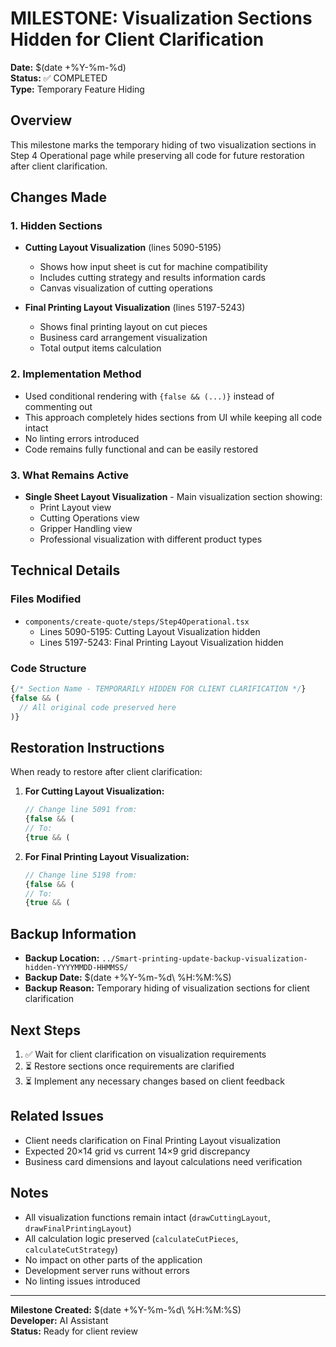 # MILESTONE: Visualization Sections Hidden for Client Clarification

**Date:** $(date +%Y-%m-%d)  
**Status:** ✅ COMPLETED  
**Type:** Temporary Feature Hiding  

## Overview
This milestone marks the temporary hiding of two visualization sections in Step 4 Operational page while preserving all code for future restoration after client clarification.

## Changes Made

### 1. Hidden Sections
- **Cutting Layout Visualization** (lines 5090-5195)
  - Shows how input sheet is cut for machine compatibility
  - Includes cutting strategy and results information cards
  - Canvas visualization of cutting operations

- **Final Printing Layout Visualization** (lines 5197-5243)
  - Shows final printing layout on cut pieces
  - Business card arrangement visualization
  - Total output items calculation

### 2. Implementation Method
- Used conditional rendering with `{false && (...)}` instead of commenting out
- This approach completely hides sections from UI while keeping all code intact
- No linting errors introduced
- Code remains fully functional and can be easily restored

### 3. What Remains Active
- **Single Sheet Layout Visualization** - Main visualization section showing:
  - Print Layout view
  - Cutting Operations view
  - Gripper Handling view
  - Professional visualization with different product types

## Technical Details

### Files Modified
- `components/create-quote/steps/Step4Operational.tsx`
  - Lines 5090-5195: Cutting Layout Visualization hidden
  - Lines 5197-5243: Final Printing Layout Visualization hidden

### Code Structure
```jsx
{/* Section Name - TEMPORARILY HIDDEN FOR CLIENT CLARIFICATION */}
{false && (
  // All original code preserved here
)}
```

## Restoration Instructions

When ready to restore after client clarification:

1. **For Cutting Layout Visualization:**
   ```jsx
   // Change line 5091 from:
   {false && (
   // To:
   {true && (
   ```

2. **For Final Printing Layout Visualization:**
   ```jsx
   // Change line 5198 from:
   {false && (
   // To:
   {true && (
   ```

## Backup Information
- **Backup Location:** `../Smart-printing-update-backup-visualization-hidden-YYYYMMDD-HHMMSS/`
- **Backup Date:** $(date +%Y-%m-%d\ %H:%M:%S)
- **Backup Reason:** Temporary hiding of visualization sections for client clarification

## Next Steps
1. ✅ Wait for client clarification on visualization requirements
2. ⏳ Restore sections once requirements are clarified
3. ⏳ Implement any necessary changes based on client feedback

## Related Issues
- Client needs clarification on Final Printing Layout visualization
- Expected 20×14 grid vs current 14×9 grid discrepancy
- Business card dimensions and layout calculations need verification

## Notes
- All visualization functions remain intact (`drawCuttingLayout`, `drawFinalPrintingLayout`)
- All calculation logic preserved (`calculateCutPieces`, `calculateCutStrategy`)
- No impact on other parts of the application
- Development server runs without errors
- No linting issues introduced

---
**Milestone Created:** $(date +%Y-%m-%d\ %H:%M:%S)  
**Developer:** AI Assistant  
**Status:** Ready for client review
